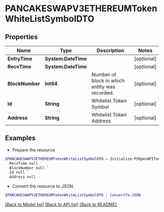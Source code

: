 # PANCAKESWAPV3ETHEREUMTokenWhiteListSymbolDTO
## Properties

Name | Type | Description | Notes
------------ | ------------- | ------------- | -------------
**EntryTime** | **System.DateTime** |  | [optional] 
**RecvTime** | **System.DateTime** |  | [optional] 
**BlockNumber** | **Int64** | Number of block in which entity was recorded. | [optional] 
**Id** | **String** | Whitelist Token Symbol | [optional] 
**Address** | **String** | Whitelist Token Address | [optional] 

## Examples

- Prepare the resource
```powershell
$PANCAKESWAPV3ETHEREUMTokenWhiteListSymbolDTO = Initialize-PSOpenAPIToolsPANCAKESWAPV3ETHEREUMTokenWhiteListSymbolDTO  -EntryTime null `
 -RecvTime null `
 -BlockNumber null `
 -Id null `
 -Address null
```

- Convert the resource to JSON
```powershell
$PANCAKESWAPV3ETHEREUMTokenWhiteListSymbolDTO | ConvertTo-JSON
```

[[Back to Model list]](../README.md#documentation-for-models) [[Back to API list]](../README.md#documentation-for-api-endpoints) [[Back to README]](../README.md)

